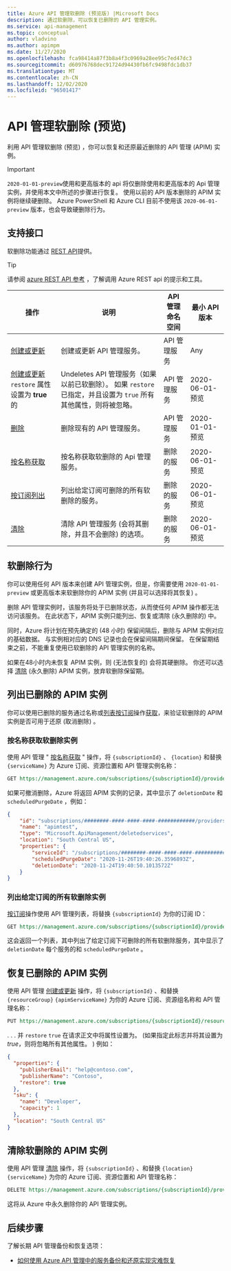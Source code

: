 ```yaml
---
title: Azure API 管理软删除 (预览版) |Microsoft Docs
description: 通过软删除，可以恢复已删除的 API 管理实例。
ms.service: api-management
ms.topic: conceptual
author: vladvino
ms.author: apimpm
ms.date: 11/27/2020
ms.openlocfilehash: fca98414a87f3b8a4f3c0969a28ee95c7ed47dc3
ms.sourcegitcommit: d60976768dec91724d94430fb6fc9498fdc1db37
ms.translationtype: MT
ms.contentlocale: zh-CN
ms.lasthandoff: 12/02/2020
ms.locfileid: "96501417"
---
```

# <a name="api-management-soft-delete-preview"></a>API 管理软删除 (预览) 

利用 API 管理软删除 (预览) ，你可以恢复和还原最近删除的 API 管理 (APIM) 实例。

> [!IMPORTANT]
> `2020-01-01-preview`使用和更高版本的 api 将仅删除使用和更高版本的 Api 管理实例，并使用本文中所述的步骤进行恢复。 使用以前的 API 版本删除的 APIM 实例将继续硬删除。 Azure PowerShell 和 Azure CLI 目前不使用该 `2020-06-01-preview` 版本，也会导致硬删除行为。

## <a name="supporting-interfaces"></a>支持接口

软删除功能通过 [REST API](/rest/api/apimanagement/2020-06-01-preview/apimanagementservice/restore)提供。

> [!TIP]
> 请参阅 [azure REST API 参考](/rest/api/azure/) ，了解调用 Azure REST api 的提示和工具。

| 操作 | 说明 | API 管理命名空间 | 最小 API 版本 |
|--|--|--|--|
| [创建或更新](/rest/api/apimanagement/2020-06-01-preview/apimanagementservice/createorupdate) | 创建或更新 API 管理服务。  | API 管理服务 | Any |
| [创建或更新](/rest/api/apimanagement/2020-06-01-preview/apimanagementservice/createorupdate) `restore` 属性设置为 **true** 的 | Undeletes API 管理服务（如果以前已软删除）。 如果 `restore` 已指定，并且设置为 `true` 所有其他属性，则将被忽略。  | API 管理服务 |  2020-06-01-预览 |
| [删除](/rest/api/apimanagement/2020-06-01-preview/apimanagementservice/delete) | 删除现有的 API 管理服务。 | API 管理服务 | 2020-01-01-预览|
| [按名称获取](/rest/api/apimanagement/2020-06-01-preview/deletedservices/getbyname) | 按名称获取软删除的 Api 管理服务。 | 删除的服务 | 2020-06-01-预览 |
| [按订阅列出](/rest/api/apimanagement/2020-06-01-preview/deletedservices/listbysubscription) | 列出给定订阅可删除的所有软删除的服务。 | 删除的服务 | 2020-06-01-预览
| [清除](/rest/api/apimanagement/2020-06-01-preview/deletedservices/purge) | 清除 API 管理服务 (会将其删除，并且不会删除) 的选项。 | 删除的服务 | 2020-06-01-预览

## <a name="soft-delete-behavior"></a>软删除行为

你可以使用任何 API 版本来创建 API 管理实例，但是，你需要使用 `2020-01-01-preview` 或更高版本来软删除你的 APIM 实例 (并且可以选择将其恢复) 。

删除 API 管理实例时，该服务将处于已删除状态，从而使任何 APIM 操作都无法访问该服务。 在此状态下，APIM 实例只能列出、恢复或清除 (永久删除的) 中。

同时，Azure 将计划在预先确定的 (48 小时) 保留间隔后，删除与 APIM 实例对应的基础数据。 与实例相对应的 DNS 记录也会在保留间隔期间保留。 在保留期结束之前，不能重复使用已软删除的 API 管理实例的名称。

如果在48小时内未恢复 APIM 实例，则 (无法恢复的) 会将其硬删除。 你还可以选择 [清除](#purge-a-soft-deleted-apim-instance) (永久删除) APIM 实例，放弃软删除保留期。

## <a name="list-deleted-apim-instances"></a>列出已删除的 APIM 实例

你可以使用已删除的服务通过名称或[列表按订阅](/deletedservices/listbysubscription)操作[获取](/rest/api/apimanagement/2020-06-01-preview/deletedservices/getbyname)，来验证软删除的 APIM 实例是否可用于还原 (取消删除) 。

### <a name="get-a-soft-deleted-instance-by-name"></a>按名称获取软删除实例

使用 API 管理 " [按名称获取](/rest/api/apimanagement/2020-06-01-preview/deletedservices/getbyname) " 操作，将 `{subscriptionId}` 、 `{location}` 和替换 `{serviceName}` 为 Azure 订阅、资源位置和 API 管理实例名称：

```rest
GET https://management.azure.com/subscriptions/{subscriptionId}/providers/Microsoft.ApiManagement/locations/{location}/deletedservices/{serviceName}?api-version=2020-06-01-preview
```

如果可撤消删除，Azure 将返回 APIM 实例的记录，其中显示了 `deletionDate` 和 `scheduledPurgeDate` ，例如：

```json
{
    "id": "subscriptions/########-####-####-####-############/providers/Microsoft.ApiManagement/locations/southcentralus/deletedservices/apimtest",
    "name": "apimtest",
    "type": "Microsoft.ApiManagement/deletedservices",
    "location": "South Central US",
    "properties": {
        "serviceId": "/subscriptions/########-####-####-####-############/resourceGroups/apimtestgroup/providers/Microsoft.ApiManagement/service/apimtest",
        "scheduledPurgeDate": "2020-11-26T19:40:26.3596893Z",
        "deletionDate": "2020-11-24T19:40:50.1013572Z"
    }
}
```

### <a name="list-all-soft-deleted-instances-for-a-given-subscription"></a>列出给定订阅的所有软删除实例

[按订阅](/deletedservices/listbysubscription)操作使用 API 管理列表，将替换 `{subscriptionId}` 为你的订阅 ID：

```rest
GET https://management.azure.com/subscriptions/{subscriptionId}/providers/Microsoft.ApiManagement/deletedservices?api-version=2020-06-01-preview
```

这会返回一个列表，其中列出了给定订阅下可删除的所有软删除服务，其中显示了 `deletionDate` 每个服务的和 `scheduledPurgeDate` 。

## <a name="recover-a-deleted-apim-instance"></a>恢复已删除的 APIM 实例

使用 API 管理 [创建或更新](/rest/api/apimanagement/2020-06-01-preview/apimanagementservice/createorupdate) 操作，将 `{subscriptionId}` 、和替换 `{resourceGroup}` `{apimServiceName}` 为你的 Azure 订阅、资源组名称和 API 管理名称：

```rest
PUT https://management.azure.com/subscriptions/{subscriptionId}/resourceGroups/{resourceGroup}/providers/Microsoft.ApiManagement/service/{apimServiceName}?api-version=2020-06-01-preview
```

. . . 并 `restore` `true` 在请求正文中将属性设置为。  (如果指定此标志并将其设置为 *true*，则将忽略所有其他属性。 ) 例如：

```json
{
  "properties": {
    "publisherEmail": "help@contoso.com",
    "publisherName": "Contoso",
    "restore": true
  },
  "sku": {
    "name": "Developer",
    "capacity": 1
  },
  "location": "South Central US"
}
```

## <a name="purge-a-soft-deleted-apim-instance"></a>清除软删除的 APIM 实例

使用 API 管理 [清除](/rest/api/apimanagement/2020-06-01-preview/deletedservices/purge) 操作，将 `{subscriptionId}` 、和替换 `{location}` `{serviceName}` 为你的 Azure 订阅、资源位置和 API 管理名称：

```rest
DELETE https://management.azure.com/subscriptions/{subscriptionId}/providers/Microsoft.ApiManagement/locations/{location}/deletedservices/{serviceName}?api-version=2020-06-01-preview
```

这将从 Azure 中永久删除你的 API 管理实例。

## <a name="next-steps"></a>后续步骤

了解长期 API 管理备份和恢复选项：

- [如何使用 Azure API 管理中的服务备份和还原实现灾难恢复](api-management-howto-disaster-recovery-backup-restore.md)